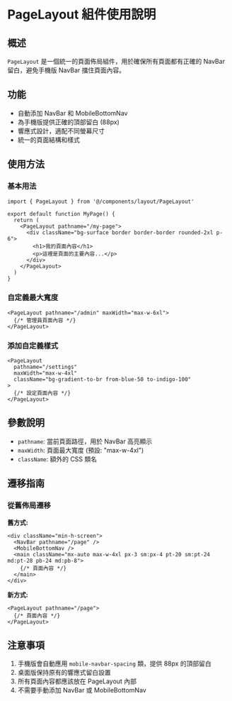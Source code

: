 # PageLayout 組件使用說明

## 概述

`PageLayout` 是一個統一的頁面佈局組件，用於確保所有頁面都有正確的 NavBar 留白，避免手機版 NavBar 擋住頁面內容。

## 功能

- 自動添加 NavBar 和 MobileBottomNav
- 為手機版提供正確的頂部留白 (88px)
- 響應式設計，適配不同螢幕尺寸
- 統一的頁面結構和樣式

## 使用方法

### 基本用法

```tsx
import { PageLayout } from '@/components/layout/PageLayout'

export default function MyPage() {
  return (
    <PageLayout pathname="/my-page">
      <div className="bg-surface border border-border rounded-2xl p-6">
        <h1>我的頁面內容</h1>
        <p>這裡是頁面的主要內容...</p>
      </div>
    </PageLayout>
  )
}
```

### 自定義最大寬度

```tsx
<PageLayout pathname="/admin" maxWidth="max-w-6xl">
  {/* 管理員頁面內容 */}
</PageLayout>
```

### 添加自定義樣式

```tsx
<PageLayout 
  pathname="/settings" 
  maxWidth="max-w-4xl"
  className="bg-gradient-to-br from-blue-50 to-indigo-100"
>
  {/* 設定頁面內容 */}
</PageLayout>
```

## 參數說明

- `pathname`: 當前頁面路徑，用於 NavBar 高亮顯示
- `maxWidth`: 頁面最大寬度 (預設: "max-w-4xl")
- `className`: 額外的 CSS 類名

## 遷移指南

### 從舊佈局遷移

**舊方式:**
```tsx
<div className="min-h-screen">
  <NavBar pathname="/page" />
  <MobileBottomNav />
  <main className="mx-auto max-w-4xl px-3 sm:px-4 pt-20 sm:pt-24 md:pt-28 pb-24 md:pb-8">
    {/* 頁面內容 */}
  </main>
</div>
```

**新方式:**
```tsx
<PageLayout pathname="/page">
  {/* 頁面內容 */}
</PageLayout>
```

## 注意事項

1. 手機版會自動應用 `mobile-navbar-spacing` 類，提供 88px 的頂部留白
2. 桌面版保持原有的響應式留白設置
3. 所有頁面內容都應該放在 PageLayout 內部
4. 不需要手動添加 NavBar 或 MobileBottomNav
